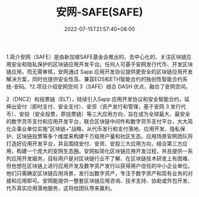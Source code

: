 ﻿---
weight: 
title: "安网-SAFE(SAFE)"
description: "安网（SAFE）是由新加坡SAFE基金会推出的、去中心化的、关注区块链应用安全和隐私保护的区块链应用开发平台"
date: 2022-07-15T21:57:40+08:00
lastmod: 2022-07-15T16:45:40+08:00
draft: false
authors: ["june"]
featuredImage: "07.png"
link: "https://www.anwang.com/"
tags: ["数字代币","安网-SAFE(SAFE)"]
categories: ["navigation"]
navigation: ["数字代币"]
lightgallery: true
toc: true
pinned: false
recommend: false
recommend1: false
---
1.简介安网（SAFE）是由新加坡SAFE基金会推出的、去中心化的、关注区块链应用安全和隐私保护的区块链应用开发平台。任何人可基于安网发行代币、开发区块链应用，而无需审核，安网通过 Sapp 应用开发协议提供更安全的区块链应用开发解决方案，同时也提供安全性高、兼容EOS和ETH智能合约的独创性智能合约系统-安码。?2.项目介绍安网空间 3（SAFE）结合 DASH 优点，融合了安网空间。

2（DNC2）和投票链（ELT），陆续引入Sapp 应用开发协议和安全智能合约，延伸出安付（即时支付、安全支付）、安资（资产发行和管理，基于安网 3 发行代币）、安投（安全投票，原投票链）等三大应用方向，旨在成为全球最大、最安全的数字货币支付和应用开发平台，联合区块链中间件和数字货币支付平台，大大简化企事业单位实施“区块链+”战略，从代币发行和支付落地、应用开发、隐私保护、区块链投票等多个维度来构建千万级用户量和社区生态。应用场景安网团队将打造好应用开发平台，并且围绕安付、安资、安投三大应用方向，结合第三方应用，构建一个庞大的安网生态圈。安网拟简化区块链应用开发过程，并且提供一系列应用开发服务，目标用户是对区块链行业不了解、在区块链技术研发上有困难、但也想在区块链上进行应用开发及数字资产发行以获得用户信任的中小企业单位。他们只需确定区块链应用场景，发行出数字资产，专注于数字资产和现有业务的对接和应用即可。安网能提供一整套区块链应用咨询、技术支持、协助或外包开发、代币真实应用落地服务，这将给团队带来赢利。